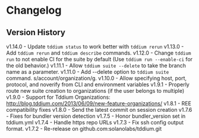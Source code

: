 
# Changelog


## Version History

v1.14.0 - Update `tddium status` to work better with `tddium rerun`
v1.13.0 - Add `tddium rerun` and `tddium describe` commands.
v1.12.0 - Change `tddium run` to not enable CI for the suite by default (Use `tddium run --enable-ci` for the old behavior.)
v1.11.1 - Allow `tddium suite --delete` to take the branch name as a parameter.
v1.11.0 - Add --delete option to `tddium suite` command.  s/account/organization/g.
v1.10.0 - Allow specifying host, port, protocol, and noverify from CLI and environment variables
v1.9.1 - Properly route new suite creation to organizations (if the user belongs to multiple)
v1.9.0 - Support for Tddium Organizations: http://blog.tddium.com/2013/06/09/new-feature-organizations/
v1.8.1 - REE compatibility fixes
v1.8.0 - Send the latest commit on session creation
v1.7.6 - Fixes for bundler version detection
v1.7.5 - Honor bundler_version set in tddium.yml
v1.7.4 - Handle https repo URLs
v1.7.3 - Fix ssh config output format.
v1.7.2 - Re-release on github.com:solanolabs/tddium.git
